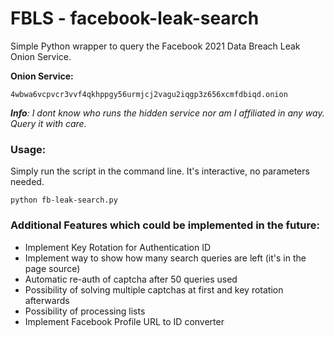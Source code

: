 # FBLS - facebook-leak-search
Simple Python wrapper to query the Facebook 2021 Data Breach Leak Onion Service.

**Onion Service:**
```
4wbwa6vcpvcr3vvf4qkhppgy56urmjcj2vagu2iqgp3z656xcmfdbiqd.onion
```
***Info**: I dont know who runs the hidden service nor am I affiliated in any way. Query it with care.*

### Usage:

Simply run the script in the command line.
It's interactive, no parameters needed.

```
python fb-leak-search.py
```

### Additional Features which could be implemented in the future:
- Implement Key Rotation for Authentication ID
- Implement way to show how many search queries are left (it's in the page source)
- Automatic re-auth of captcha after 50 queries used
- Possibility of solving multiple captchas at first and key rotation afterwards
- Possibility of processing lists
- Implement Facebook Profile URL to ID converter

